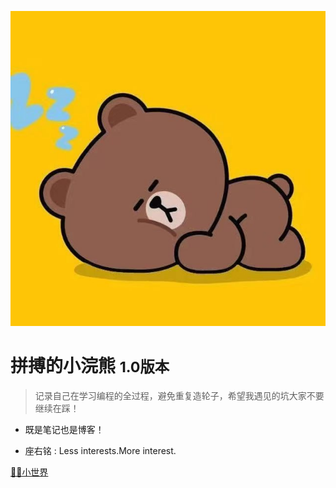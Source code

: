 <!-- _coverpage.md -->

![logo](_media/logo.jpg)

# 拼搏的小浣熊 <small>1.0版本</small>

> 记录自己在学习编程的全过程，避免重复造轮子，希望我遇见的坑大家不要继续在踩！

- 既是笔记也是博客！

- 座右铭 :  Less interests.More interest. 

<!-- [B站主页](https://space.bilibili.com/330132447?spm_id_from=333.1007.0.0) -->
[🐻🐻小世界](guide)

<!-- 背景图片 -->

<!-- ![](_media/bg.jpg) -->
